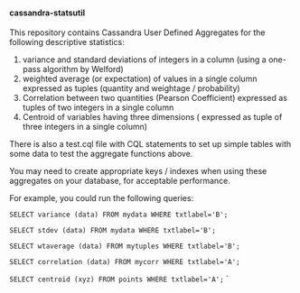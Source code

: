 #### cassandra-statsutil
This repository contains Cassandra User Defined Aggregates for the following 
descriptive statistics:
1. variance and standard deviations of integers in a column (using a one-pass algorithm by Welford)
2. weighted average (or expectation) of values in a single column expressed as tuples (quantity and weightage / probability)
3. Correlation between two quantities (Pearson Coefficient) expressed as tuples of two integers in a single column
4. Centroid of variables having three dimensions ( expressed as tuple of three integers in a single column)

There is also a test.cql file with CQL statements to set up simple tables with some data to test the aggregate functions above.

You may need to create appropriate keys / indexes when using these aggregates on your database, for acceptable performance.

For example, you could run the following queries:

`SELECT variance (data) FROM mydata WHERE txtlabel='B';`

`SELECT stdev (data) FROM mydata WHERE txtlabel='B';`

`SELECT wtaverage (data) FROM mytuples WHERE txtlabel='B';`

`SELECT correlation (data) FROM mycorr WHERE txtlabel='A';`

`SELECT centroid (xyz) FROM points WHERE txtlabel='A';`
`
